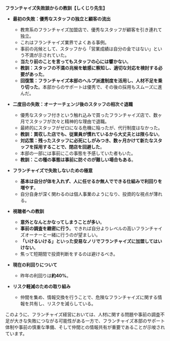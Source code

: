

**フランチャイズ失敗談からの教訓【しくじり先生】**

- **最初の失敗：優秀なスタッフの独立と顧客の流出**
    
    - 教育系のフランチャイズ加盟店で、優秀なスタッフが顧客を引き連れて独立。
    - これはフランチャイズ業界でよくある事例。
    - 事前の兆候として、スタッフから「営業成績は自分の金ではない」という不満が示されていた。
    - **当たり前のことを言ってもスタッフの心には響かない**。
    - **教訓：スタッフの不満の兆候を敏感に察知し、適切な対応を検討する必要があった**。
    - **回復策：フランチャイズ本部のヘルプ派遣制度を活用し、人材不足を乗り切った**。本部からのサポートは優秀で、その後の採用もスムーズに進んだ。
- **二度目の失敗：オーナーチェンジ後のスタッフの相次ぐ退職**
    
    - 優秀なスタッフ付きという触れ込みで買ったフランチャイズ店で、数ヶ月でスタッフが次々と精神的な理由で退職。
    - 最終的にスタッフがゼロになる危機に陥ったが、代行制度はなかった。
    - **教訓：買収した店でも、従業員が慣れているから大丈夫とは限らない**。
    - **対応策：残ったスタッフに必死にしがみつき、数ヶ月かけて新たなスタッフを採用することで、閉店を回避した**。
    - 本部の一部には事前にこの事態を予感していた者もいた。
    - **教訓：この種の事態は事前に防ぐのが難しい場合もある**。
- **フランチャイズで失敗しないための極意**
    
    - **基本は自分が体を入れず、人に任せるか無人でできる仕組みで利回りを増やす**。
    - 自分自身が深く関わるのは個人事業のようになり、投資的な視点が薄れる。
- **視聴者への教訓**
    
    - **意外となんとかなってしまうことが多い**。
    - **事前の調査を緻密に行う**。できれば自分よりレベルの高いフランチャイズオーナーと一緒に行うのが望ましい。
    - **「いけるいける」といった安易なノリでフランチャイズに加盟してはいけない**。
    - 焦って短期間で投資判断をするのは避けるべき。
- **現在の利回りについて**
    
    - 昨年の利回りは**約40%**。
- **リスク軽減のための取り組み**
    
    - 仲間を集め、情報交換を行うことで、危険なフランチャイズに関する情報を共有し、リスクを減らしている。

このように、フランチャイズ経営においては、人材に関する問題や事前の調査不足が大きな失敗につながる可能性がある一方で、フランチャイズ本部のサポート体制や事前の慎重な準備、そして仲間との情報共有が重要であることが示唆されています。